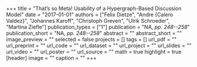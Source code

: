 +++
title = "That’s so Meta! Usability of a Hypergraph-Based Discussion Model"
date = "2017-01-01"
authors = ["Felix Dietze", "Andre {Calero Valdez}", "Johannes Karoff", "Christoph Greven", "Ulrik Schroeder", "Martina Ziefle"]
publication_types = ["1"]
publication = "NA, _pp. 248--258_"
publication_short = "NA, _pp. 248--258_"
abstract = ""
abstract_short = ""
image_preview = ""
selected = false
projects = []
tags = []
url_pdf = ""
url_preprint = ""
url_code = ""
url_dataset = ""
url_project = ""
url_slides = ""
url_video = ""
url_poster = ""
url_source = ""
math = true
highlight = true
[header]
image = ""
caption = ""
+++
